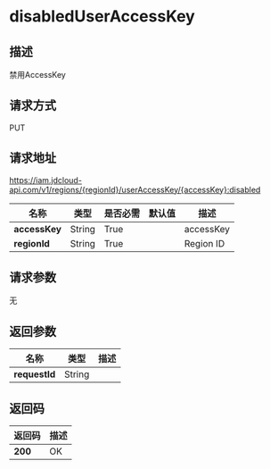 # disabledUserAccessKey


## 描述
禁用AccessKey

## 请求方式
PUT

## 请求地址
https://iam.jdcloud-api.com/v1/regions/{regionId}/userAccessKey/{accessKey}:disabled

|名称|类型|是否必需|默认值|描述|
|---|---|---|---|---|
|**accessKey**|String|True||accessKey|
|**regionId**|String|True||Region ID|

## 请求参数
无


## 返回参数
|名称|类型|描述|
|---|---|---|
|**requestId**|String||



## 返回码
|返回码|描述|
|---|---|
|**200**|OK|
